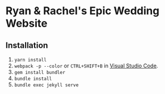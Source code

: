 # Ryan & Rachel's Epic Wedding Website

## Installation

1. `yarn install`
2. `webpack -p --color` or `CTRL+SHIFT+B` in [Visual Studio Code](https://code.visualstudio.com/).
3. `gem install bundler`
4. `bundle install`
5. `bundle exec jekyll serve`
